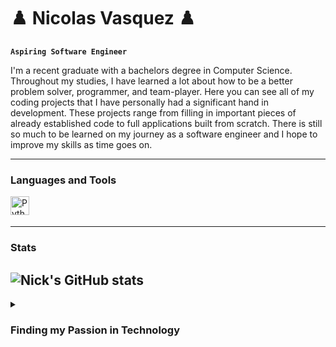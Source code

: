 # ♟️ Nicolas Vasquez ♟️

**`Aspiring Software Engineer`**

I'm a recent graduate with a bachelors degree in Computer Science. Throughout my studies, I have learned a lot about how to be a better problem solver, programmer, and team-player. Here you can see all of my coding projects that I have personally had a significant hand in development. These projects range from filling in important pieces of already established code to full applications built from scratch. There is still so much to be learned on my journey as a software engineer and I hope to improve my skills as time goes on.

---
### Languages and Tools
<img align="left" alt="Python" width="30px" style="padding-right:10px;" src="https://cdn.jsdelivr.net/gh/devicons/devicon/icons/python/python-original-wordmark.svg"/>\
<br />
          
---
### Stats
![Nick's GitHub stats](https://github-readme-stats.vercel.app/api?username=Nick-Vasquez-CSU&show_icons=true&theme=tokyonight)
---
<details>
  <summary><h3>Finding my Passion in Technology</h3></summary>
  Hello
